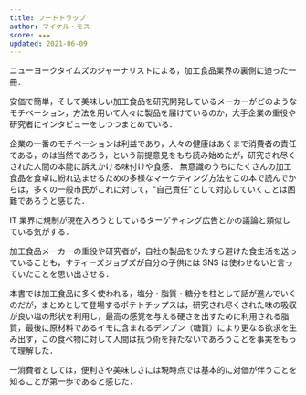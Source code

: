 ```yaml
---
title: フードトラップ
author: マイケル・モス
score: ★★★
updated: 2021-06-09
---
```



ニューヨークタイムズのジャーナリストによる，加工食品業界の裏側に迫った一冊．

安価で簡単，そして美味しい加工食品を研究開発しているメーカーがどのようなモチベーション，方法を用いて人々に製品を届けているのか，大手企業の重役や研究者にインタビューをしつつまとめている．

企業の一番のモチベーションは利益であり，人々の健康はあくまで消費者の責任である，のは当然であろう，という前提意見をもち読み始めたが，研究され尽くされた人間の本能に訴えかける味付けや食感．
無意識のうちにたくさんの加工食品を食卓に紛れ込ませるための多様なマーケティング方法をこの本で読んでからは，多くの一般市民がこれに対して，"自己責任"として対応していくことは困難であろうと感じた．

IT 業界に規制が現在入ろうとしているターゲティング広告とかの議論と類似している気がする．

加工食品メーカーの重役や研究者が，自社の製品をひたすら避けた食生活を送っていることも，すティーズジョブズが自分の子供には SNS は使わせないと言っていたことを思い出させる．

本書では加工食品に多く使われる，塩分・脂質・糖分を柱として話が進んでいくのだが，まとめとして登場するポテトチップスは，研究され尽くされた味の吸収が良い塩の形状を利用し，最高の感覚を与える硬さを出すために利用される脂質，最後に原材料であるイモに含まれるデンプン（糖質）により更なる欲求を生み出す，この食べ物に対して人間は抗う術を持たないであろうことを事実をもって理解した．

一消費者としては，便利さや美味しさには現時点では基本的に対価が伴うことを知ることが第一歩であると感じた．
